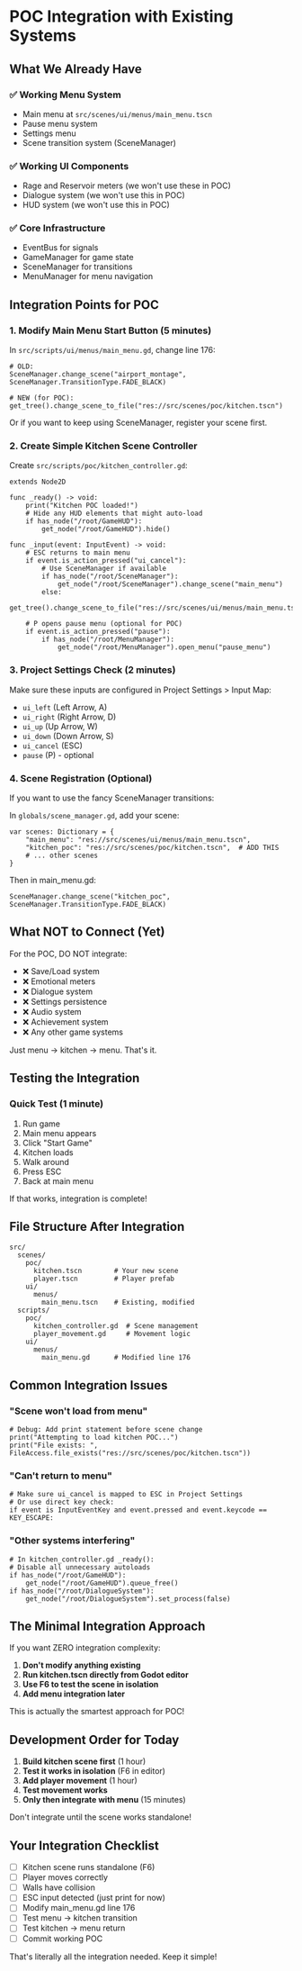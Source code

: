 # POC Integration with Existing Systems

## What We Already Have

### ✅ Working Menu System
- Main menu at `src/scenes/ui/menus/main_menu.tscn`
- Pause menu system
- Settings menu
- Scene transition system (SceneManager)

### ✅ Working UI Components  
- Rage and Reservoir meters (we won't use these in POC)
- Dialogue system (we won't use this in POC)
- HUD system (we won't use this in POC)

### ✅ Core Infrastructure
- EventBus for signals
- GameManager for game state
- SceneManager for transitions
- MenuManager for menu navigation

## Integration Points for POC

### 1. Modify Main Menu Start Button (5 minutes)

In `src/scripts/ui/menus/main_menu.gd`, change line 176:
```gdscript
# OLD:
SceneManager.change_scene("airport_montage", SceneManager.TransitionType.FADE_BLACK)

# NEW (for POC):
get_tree().change_scene_to_file("res://src/scenes/poc/kitchen.tscn")
```

Or if you want to keep using SceneManager, register your scene first.

### 2. Create Simple Kitchen Scene Controller

Create `src/scripts/poc/kitchen_controller.gd`:
```gdscript
extends Node2D

func _ready() -> void:
    print("Kitchen POC loaded!")
    # Hide any HUD elements that might auto-load
    if has_node("/root/GameHUD"):
        get_node("/root/GameHUD").hide()

func _input(event: InputEvent) -> void:
    # ESC returns to main menu
    if event.is_action_pressed("ui_cancel"):
        # Use SceneManager if available
        if has_node("/root/SceneManager"):
            get_node("/root/SceneManager").change_scene("main_menu")
        else:
            get_tree().change_scene_to_file("res://src/scenes/ui/menus/main_menu.tscn")
    
    # P opens pause menu (optional for POC)
    if event.is_action_pressed("pause"):
        if has_node("/root/MenuManager"):
            get_node("/root/MenuManager").open_menu("pause_menu")
```

### 3. Project Settings Check (2 minutes)

Make sure these inputs are configured in Project Settings > Input Map:
- `ui_left` (Left Arrow, A)
- `ui_right` (Right Arrow, D)  
- `ui_up` (Up Arrow, W)
- `ui_down` (Down Arrow, S)
- `ui_cancel` (ESC)
- `pause` (P) - optional

### 4. Scene Registration (Optional)

If you want to use the fancy SceneManager transitions:

In `globals/scene_manager.gd`, add your scene:
```gdscript
var scenes: Dictionary = {
    "main_menu": "res://src/scenes/ui/menus/main_menu.tscn",
    "kitchen_poc": "res://src/scenes/poc/kitchen.tscn",  # ADD THIS
    # ... other scenes
}
```

Then in main_menu.gd:
```gdscript
SceneManager.change_scene("kitchen_poc", SceneManager.TransitionType.FADE_BLACK)
```

## What NOT to Connect (Yet)

For the POC, DO NOT integrate:
- ❌ Save/Load system
- ❌ Emotional meters
- ❌ Dialogue system
- ❌ Settings persistence
- ❌ Audio system
- ❌ Achievement system
- ❌ Any other game systems

Just menu → kitchen → menu. That's it.

## Testing the Integration

### Quick Test (1 minute)
1. Run game
2. Main menu appears
3. Click "Start Game"
4. Kitchen loads
5. Walk around
6. Press ESC
7. Back at main menu

If that works, integration is complete!

## File Structure After Integration

```
src/
  scenes/
    poc/
      kitchen.tscn        # Your new scene
      player.tscn         # Player prefab
    ui/
      menus/
        main_menu.tscn    # Existing, modified
  scripts/
    poc/
      kitchen_controller.gd  # Scene management
      player_movement.gd     # Movement logic
    ui/
      menus/
        main_menu.gd      # Modified line 176
```

## Common Integration Issues

### "Scene won't load from menu"
```gdscript
# Debug: Add print statement before scene change
print("Attempting to load kitchen POC...")
print("File exists: ", FileAccess.file_exists("res://src/scenes/poc/kitchen.tscn"))
```

### "Can't return to menu"
```gdscript
# Make sure ui_cancel is mapped to ESC in Project Settings
# Or use direct key check:
if event is InputEventKey and event.pressed and event.keycode == KEY_ESCAPE:
```

### "Other systems interfering"
```gdscript
# In kitchen_controller.gd _ready():
# Disable all unnecessary autoloads
if has_node("/root/GameHUD"):
    get_node("/root/GameHUD").queue_free()
if has_node("/root/DialogueSystem"):
    get_node("/root/DialogueSystem").set_process(false)
```

## The Minimal Integration Approach

If you want ZERO integration complexity:

1. **Don't modify anything existing**
2. **Run kitchen.tscn directly from Godot editor**
3. **Use F6 to test the scene in isolation**
4. **Add menu integration later**

This is actually the smartest approach for POC!

## Development Order for Today

1. **Build kitchen scene first** (1 hour)
2. **Test it works in isolation** (F6 in editor)
3. **Add player movement** (1 hour)
4. **Test movement works**
5. **Only then integrate with menu** (15 minutes)

Don't integrate until the scene works standalone!

## Your Integration Checklist

- [ ] Kitchen scene runs standalone (F6)
- [ ] Player moves correctly
- [ ] Walls have collision
- [ ] ESC input detected (just print for now)
- [ ] Modify main_menu.gd line 176
- [ ] Test menu → kitchen transition
- [ ] Test kitchen → menu return
- [ ] Commit working POC

That's literally all the integration needed. Keep it simple!